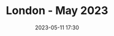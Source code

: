 ---
templateKey: 'event-page'
eventId: 33584690-1c99-4919-8d36-e0c6a89f16eb
title: London - May 2023
sup: "Join us for our next Sitecore Technical User Group meetup of 2023, along with food and drinks.
Kindly hosted at Explore Group's London office, there will be talks from experts from the Sitecore community as well as time to catch up with contacts and make new connections."
intro: "<p><strong>Join us for the next Sitecore Technical User Group meetup of 2023.</strong></p>
<p>Kindly hosted by <a href='https://www.explore-group.com/' target='_blank'>Explore Group</a> at their new London office, there will be talks from members from the Sitecore community as well as time to catch up with contacts and make new connections. Food and refreshments will be provided.</p>
<p>Please sign in and RSVP at the bottom of this page, so we can keep track of numbers for food and drinks.</p>
<p>We look forward to seeing you all there!</p>"
date: 2023-05-11 17:30
dateConfirmed: true
showOnlineRsvp: false
talksTbc: true
sponsors: Explore Group
venue:
  name: Explore Group
  address: 3rd floor, 155-157 Minories, London, EC3N 1LJ
  position:
  details: ""
agenda:
  - agenda-item:
    time: "17:30"
    value: Arrival and networking
  - agenda-item:
    time: "18:00"
    value: Talk 1 - TBD
  - agenda-item:
    time: "18:30"
    value: Talk 2 - TBD
  - agenda-item:
    time: "19:00"
    value: Talk 3 - TBD
  - agenda-item:
    time: "20:00"
    value: Close
meta:
  metaTitle: Sitecore User Group - London May 2023
  metaDescription: Join us for the next London Sitecore Technical User Group meetup of 2023 hosted by Explore Group
  metaKeywords: sitecore, user group, london, Explore Group
---